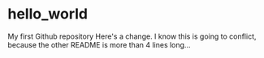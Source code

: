 # hello_world
My first Github repository
Here's a change.
I know this is going to conflict, because the other README is more than 4 lines long...
